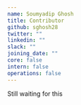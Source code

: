 ```yaml
---
name: Soumyadip Ghosh
title: Contributor
github: sghosh28
twitter: ""
linkedin: ""
slack: ""
joining_date: ""
core: false
intern: false
operations: false
---
```


Still waiting for this
